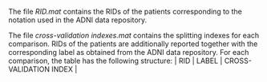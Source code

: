 The file *RID.mat* contains the RIDs of the patients corresponding to the notation used in the ADNI data repository.

The file *cross-validation indexes.mat* contains the splitting indexes for each comparison.
RIDs of the patients are additionally reported together with the corresponding label as obtained from the ADNI data repository.
For each comparison, the table has the following structure:
|  RID  |  LABEL  |  CROSS-VALIDATION INDEX  |

